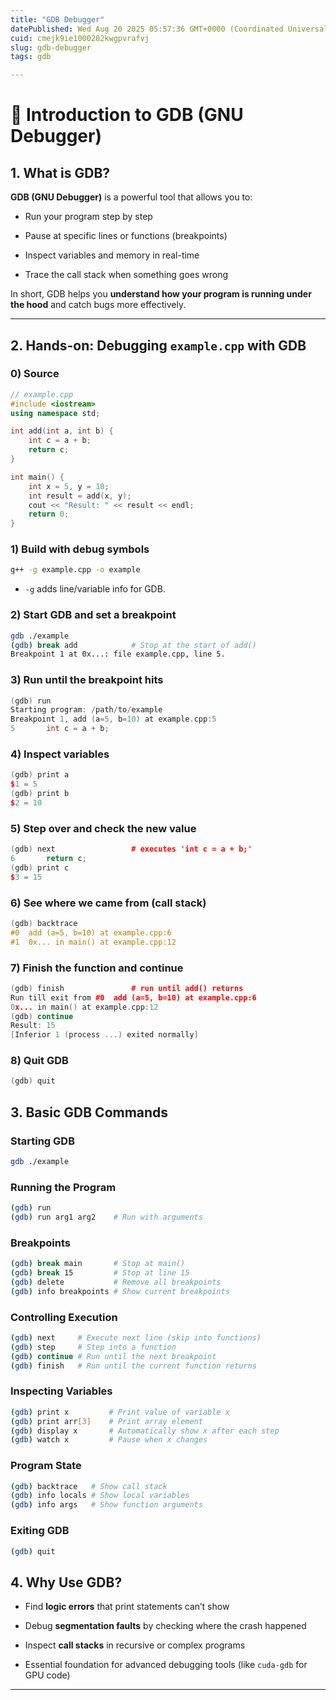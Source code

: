 ```yaml
---
title: "GDB Debugger"
datePublished: Wed Aug 20 2025 05:57:36 GMT+0000 (Coordinated Universal Time)
cuid: cmejk9ie1000202kwgpvrafvj
slug: gdb-debugger
tags: gdb

---
```


# 🐞 Introduction to GDB (GNU Debugger)

## 1\. What is GDB?

**GDB (GNU Debugger)** is a powerful tool that allows you to:

* Run your program step by step
    
* Pause at specific lines or functions (breakpoints)
    
* Inspect variables and memory in real-time
    
* Trace the call stack when something goes wrong
    

In short, GDB helps you **understand how your program is running under the hood** and catch bugs more effectively.

---

## 2\. Hands-on: Debugging `example.cpp` with GDB

### 0) Source

```cpp
// example.cpp
#include <iostream>
using namespace std;

int add(int a, int b) {
    int c = a + b;
    return c;
}

int main() {
    int x = 5, y = 10;
    int result = add(x, y);
    cout << "Result: " << result << endl;
    return 0;
}
```

### 1) Build with debug symbols

```bash
g++ -g example.cpp -o example
```

* `-g` adds line/variable info for GDB.
    

### 2) Start GDB and set a breakpoint

```bash
gdb ./example
(gdb) break add            # Stop at the start of add()
Breakpoint 1 at 0x...: file example.cpp, line 5.
```

### 3) Run until the breakpoint hits

```cpp
(gdb) run
Starting program: /path/to/example
Breakpoint 1, add (a=5, b=10) at example.cpp:5
5       int c = a + b;
```

### 4) Inspect variables

```cpp
(gdb) print a
$1 = 5
(gdb) print b
$2 = 10
```

### 5) Step over and check the new value

```cpp
(gdb) next                 # executes 'int c = a + b;'
6       return c;
(gdb) print c
$3 = 15
```

### 6) See where we came from (call stack)

```cpp
(gdb) backtrace
#0  add (a=5, b=10) at example.cpp:6
#1  0x... in main() at example.cpp:12
```

### 7) Finish the function and continue

```cpp
(gdb) finish               # run until add() returns
Run till exit from #0  add (a=5, b=10) at example.cpp:6
0x... in main() at example.cpp:12
(gdb) continue
Result: 15
[Inferior 1 (process ...) exited normally]
```

### 8) Quit GDB

```cpp
(gdb) quit
```

## 3\. Basic GDB Commands

### Starting GDB

```bash
gdb ./example
```

### Running the Program

```bash
(gdb) run
(gdb) run arg1 arg2    # Run with arguments
```

### Breakpoints

```bash
(gdb) break main       # Stop at main()
(gdb) break 15         # Stop at line 15
(gdb) delete           # Remove all breakpoints
(gdb) info breakpoints # Show current breakpoints
```

### Controlling Execution

```bash
(gdb) next     # Execute next line (skip into functions)
(gdb) step     # Step into a function
(gdb) continue # Run until the next breakpoint
(gdb) finish   # Run until the current function returns
```

### Inspecting Variables

```bash
(gdb) print x         # Print value of variable x
(gdb) print arr[3]    # Print array element
(gdb) display x       # Automatically show x after each step
(gdb) watch x         # Pause when x changes
```

### Program State

```bash
(gdb) backtrace   # Show call stack
(gdb) info locals # Show local variables
(gdb) info args   # Show function arguments
```

### Exiting GDB

```bash
(gdb) quit
```

## 4\. Why Use GDB?

* Find **logic errors** that print statements can’t show
    
* Debug **segmentation faults** by checking where the crash happened
    
* Inspect **call stacks** in recursive or complex programs
    
* Essential foundation for advanced debugging tools (like `cuda-gdb` for GPU code)
    

---